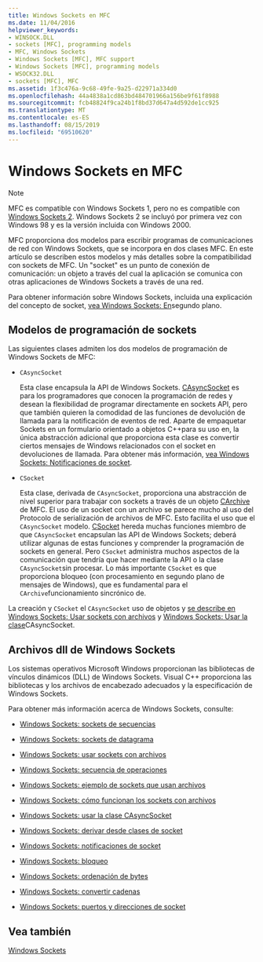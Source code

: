 ```yaml
---
title: Windows Sockets en MFC
ms.date: 11/04/2016
helpviewer_keywords:
- WINSOCK.DLL
- sockets [MFC], programming models
- MFC, Windows Sockets
- Windows Sockets [MFC], MFC support
- Windows Sockets [MFC], programming models
- WSOCK32.DLL
- sockets [MFC], MFC
ms.assetid: 1f3c476a-9c68-49fe-9a25-d22971a334d0
ms.openlocfilehash: 44a4838a1cd863bd484701966a156be9f61f8988
ms.sourcegitcommit: fcb48824f9ca24b1f8bd37d647a4d592de1cc925
ms.translationtype: MT
ms.contentlocale: es-ES
ms.lasthandoff: 08/15/2019
ms.locfileid: "69510620"
---
```

# <a name="windows-sockets-in-mfc"></a>Windows Sockets en MFC

> [!NOTE]
>  MFC es compatible con Windows Sockets 1, pero no es compatible con [Windows Sockets 2](/windows/win32/WinSock/windows-sockets-start-page-2). Windows Sockets 2 se incluyó por primera vez con Windows 98 y es la versión incluida con Windows 2000.

MFC proporciona dos modelos para escribir programas de comunicaciones de red con Windows Sockets, que se incorpora en dos clases MFC. En este artículo se describen estos modelos y más detalles sobre la compatibilidad con sockets de MFC. Un "socket" es un punto de conexión de comunicación: un objeto a través del cual la aplicación se comunica con otras aplicaciones de Windows Sockets a través de una red.

Para obtener información sobre Windows Sockets, incluida una explicación del concepto de socket, [vea Windows Sockets: En](../mfc/windows-sockets-background.md)segundo plano.

##  <a name="_core_sockets_programming_models"></a>Modelos de programación de sockets

Las siguientes clases admiten los dos modelos de programación de Windows Sockets de MFC:

- `CAsyncSocket`

   Esta clase encapsula la API de Windows Sockets. [CAsyncSocket](../mfc/reference/casyncsocket-class.md) es para los programadores que conocen la programación de redes y desean la flexibilidad de programar directamente en sockets API, pero que también quieren la comodidad de las funciones de devolución de llamada para la notificación de eventos de red. Aparte de empaquetar Sockets en un formulario orientado a objetos C++para su uso en, la única abstracción adicional que proporciona esta clase es convertir ciertos mensajes de Windows relacionados con el socket en devoluciones de llamada. Para obtener más información, [vea Windows Sockets: Notificaciones de socket](../mfc/windows-sockets-socket-notifications.md).

- `CSocket`

   Esta clase, derivada de `CAsyncSocket`, proporciona una abstracción de nivel superior para trabajar con sockets a través de un objeto [CArchive](../mfc/reference/carchive-class.md) de MFC. El uso de un socket con un archivo se parece mucho al uso del Protocolo de serialización de archivos de MFC. Esto facilita el uso que el `CAsyncSocket` modelo. [CSocket](../mfc/reference/csocket-class.md) hereda muchas funciones miembro de que `CAsyncSocket` encapsulan las API de Windows Sockets; deberá utilizar algunas de estas funciones y comprender la programación de sockets en general. Pero `CSocket` administra muchos aspectos de la comunicación que tendría que hacer mediante la API o la clase `CAsyncSocket`sin procesar. Lo más importante `CSocket` es que proporciona bloqueo (con procesamiento en segundo plano de mensajes de Windows), que es fundamental para el `CArchive`funcionamiento sincrónico de.

La creación y `CSocket` el `CAsyncSocket` uso de objetos y [se describe en Windows Sockets: Usar sockets con archivos](../mfc/windows-sockets-using-sockets-with-archives.md) y [Windows Sockets: Usar la clase](../mfc/windows-sockets-using-class-casyncsocket.md)CAsyncSocket.

##  <a name="_core_mfc_socket_samples_and_windows_sockets_dlls"></a>Archivos dll de Windows Sockets

Los sistemas operativos Microsoft Windows proporcionan las bibliotecas de vínculos dinámicos (DLL) de Windows Sockets. Visual C++ proporciona las bibliotecas y los archivos de encabezado adecuados y la especificación de Windows Sockets.

Para obtener más información acerca de Windows Sockets, consulte:

- [Windows Sockets: sockets de secuencias](../mfc/windows-sockets-stream-sockets.md)

- [Windows Sockets: sockets de datagrama](../mfc/windows-sockets-datagram-sockets.md)

- [Windows Sockets: usar sockets con archivos](../mfc/windows-sockets-using-sockets-with-archives.md)

- [Windows Sockets: secuencia de operaciones](../mfc/windows-sockets-sequence-of-operations.md)

- [Windows Sockets: ejemplo de sockets que usan archivos](../mfc/windows-sockets-example-of-sockets-using-archives.md)

- [Windows Sockets: cómo funcionan los sockets con archivos](../mfc/windows-sockets-how-sockets-with-archives-work.md)

- [Windows Sockets: usar la clase CAsyncSocket](../mfc/windows-sockets-using-class-casyncsocket.md)

- [Windows Sockets: derivar desde clases de socket](../mfc/windows-sockets-deriving-from-socket-classes.md)

- [Windows Sockets: notificaciones de socket](../mfc/windows-sockets-socket-notifications.md)

- [Windows Sockets: bloqueo](../mfc/windows-sockets-blocking.md)

- [Windows Sockets: ordenación de bytes](../mfc/windows-sockets-byte-ordering.md)

- [Windows Sockets: convertir cadenas](../mfc/windows-sockets-converting-strings.md)

- [Windows Sockets: puertos y direcciones de socket](../mfc/windows-sockets-ports-and-socket-addresses.md)

## <a name="see-also"></a>Vea también

[Windows Sockets](../mfc/windows-sockets.md)

